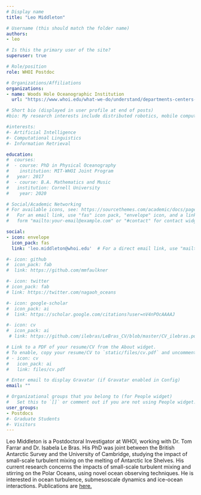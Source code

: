 ```yaml
---
# Display name
title: "Leo Middleton"

# Username (this should match the folder name)
authors:
- leo

# Is this the primary user of the site?
superuser: true

# Role/position
role: WHOI Postdoc

# Organizations/Affiliations
organizations:
- name: Woods Hole Oceanographic Institution
  url: "https://www.whoi.edu/what-we-do/understand/departments-centers-labs/po/"

# Short bio (displayed in user profile at end of posts)
#bio: My research interests include distributed robotics, mobile computing and programmable matter.

#interests:
#- Artificial Intelligence
#- Computational Linguistics
#- Information Retrieval

education:
#  courses:
#  - course: PhD in Physical Oceanography
#    institution: MIT-WHOI Joint Program
#   year: 2017
#  - course: B.A. Mathematics and Music
#   institution: Cornell University
#    year: 2020

# Social/Academic Networking
# For available icons, see: https://sourcethemes.com/academic/docs/page-builder/#icons
#   For an email link, use "fas" icon pack, "envelope" icon, and a link in the
#   form "mailto:your-email@example.com" or "#contact" for contact widget.

social:
- icon: envelope
  icon_pack: fas
  link: 'leo.middleton@whoi.edu'  # For a direct email link, use "mailto:test@example.org".

#- icon: github
#  icon_pack: fab
#  link: https://github.com/mmfaulkner

#- icon: twitter
# icon_pack: fab
# link: https://twitter.com/nagaoh_oceans

#- icon: google-scholar
#  icon_pack: ai
#  link: https://scholar.google.com/citations?user=nV4nPOcAAAAJ

#- icon: cv
#  icon_pack: ai
 # link: https://github.com/ilebras/LeBras_CV/blob/master/CV_ilebras.pdf

# Link to a PDF of your resume/CV from the About widget.
# To enable, copy your resume/CV to `static/files/cv.pdf` and uncomment the lines below.
# - icon: cv
#   icon_pack: ai
#   link: files/cv.pdf

# Enter email to display Gravatar (if Gravatar enabled in Config)
email: ""

# Organizational groups that you belong to (for People widget)
#   Set this to `[]` or comment out if you are not using People widget.
user_groups:
- Postdocs
#- Graduate Students
#- Visitors
---
```

Leo Middleton is a Postdoctoral Investigator at WHOI, working with Dr. Tom Farrar and Dr. Isabela Le Bras. His PhD was joint between the British Antarctic Survey and the University of Cambridge, studying the impact of small-scale turbulent mixing on the melting of Antarctic Ice Shelves. His current research concerns the impacts of small-scale turbulent mixing and stirring on the Polar Oceans, using novel ocean observing techniques. He is interested in ocean turbulence, submesoscale dynamics and ice-ocean interactions. Publications are [here.](https://scholar.google.com/citations?user=MUkroM4AAAAJ&hl=en&oi=sra)